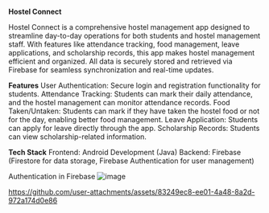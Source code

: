 **Hostel Connect**

Hostel Connect is a comprehensive hostel management app designed to streamline day-to-day operations for both students and hostel management staff. With features like attendance tracking, food management, leave applications, and scholarship records, this app makes hostel management efficient and organized. All data is securely stored and retrieved via Firebase for seamless synchronization and real-time updates.

**Features**
User Authentication: Secure login and registration functionality for students.
Attendance Tracking: Students can mark their daily attendance, and the hostel management can monitor attendance records.
Food Taken/Untaken: Students can mark if they have taken the hostel food or not for the day, enabling better food management.
Leave Application: Students can apply for leave directly through the app.
Scholarship Records: Students can view scholarship-related information.

**Tech Stack**
Frontend: Android Development (Java)
Backend: Firebase (Firestore for data storage, Firebase Authentication for user management)


Authentication in Firebase
![image](https://github.com/user-attachments/assets/9f3e7844-2e28-4ed6-8ebb-599d29446a51)




https://github.com/user-attachments/assets/83249ec8-ee01-4a48-8a2d-972a174d0e86

